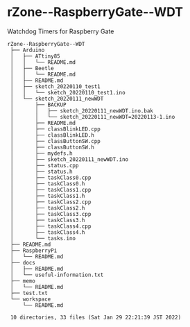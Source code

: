# rZone--RaspberryGate--WDT

Watchdog Timers for Raspberry Gate


    rZone--RaspberryGate--WDT
     ├── Arduino
     │   ├── ATtiny85
     │   │   └── README.md
     │   ├── Beetle
     │   │   └── README.md
     │   ├── README.md
     │   ├── sketch_20220110_test1
     │   │   └── sketch_20220110_test1.ino
     │   └── sketch_20220111_newWDT
     │       ├── BACKUP
     │       │   ├── sketch_20220111_newWDT.ino.bak
     │       │   └── sketch_20220111_newWDT=20220113-1.ino
     │       ├── README.md
     │       ├── classBlinkLED.cpp
     │       ├── classBlinkLED.h
     │       ├── classButtonSW.cpp
     │       ├── classButtonSW.h
     │       ├── mydefs.h
     │       ├── sketch_20220111_newWDT.ino
     │       ├── status.cpp
     │       ├── status.h
     │       ├── taskClass0.cpp
     │       ├── taskClass0.h
     │       ├── taskClass1.cpp
     │       ├── taskClass1.h
     │       ├── taskClass2.cpp
     │       ├── taskClass2.h
     │       ├── taskClass3.cpp
     │       ├── taskClass3.h
     │       ├── taskClass4.cpp
     │       ├── taskClass4.h
     │       └── tasks.ino
     ├── README.md
     ├── RaspberryPi
     │   └── README.md
     ├── docs
     │   ├── README.md
     │   └── useful-information.txt
     ├── memo
     │   └── README.md
     ├── test.txt
     └── workspace
         └── README.md
     
     10 directories, 33 files (Sat Jan 29 22:21:39 JST 2022)

